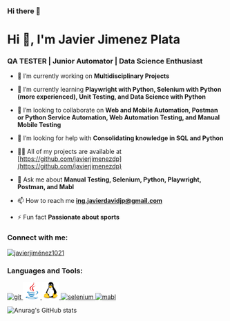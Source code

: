 ### Hi there 👋

<h1>Hi 👋, I'm Javier Jimenez Plata</h1>
<h3>QA TESTER | Junior Automator | Data Science Enthusiast</h3>

- 🔭 I’m currently working on **Multidisciplinary Projects**

- 🌱 I’m currently learning **Playwright with Python, Selenium with Python (more experienced), Unit Testing, and Data Science with Python**

- 👯 I’m looking to collaborate on **Web and Mobile Automation, Postman or Python Service Automation, Web Automation Testing, and Manual Mobile Testing**

- 🤝 I’m looking for help with **Consolidating knowledge in SQL and Python**

- 👨‍💻 All of my projects are available at [https://github.com/javierjimenezdp](https://github.com/javierjimenezdp)

- 💬 Ask me about **Manual Testing, Selenium, Python, Playwright, Postman, and Mabl**

- 📫 How to reach me **ing.javierdavidjp@gmail.com**

- ⚡ Fun fact **Passionate about sports**

<h3>Connect with me:</h3>
<p>
<a href="https://linkedin.com/in/javierjiménez1021" target="blank"><img src="https://raw.githubusercontent.com/rahuldkjain/github-profile-readme-generator/master/src/images/icons/Social/linked-in-alt.svg" alt="javierjiménez1021" height="30" width="40" /></a>
</p>

<h3 align="left">Languages and Tools:</h3>
<p align="left">
  <a href="https://git-scm.com/" target="_blank" rel="noreferrer"> <img src="https://www.vectorlogo.zone/logos/git-scm/git-scm-icon.svg" alt="git" width="40" height="40"/> </a>
  <a href="https://www.java.com" target="_blank" rel="noreferrer"> <img src="https://raw.githubusercontent.com/devicons/devicon/master/icons/java/java-original.svg" alt="java" width="40" height="40"/> </a>
  <a href="https://www.linux.org/" target="_blank" rel="noreferrer"> <img src="https://raw.githubusercontent.com/devicons/devicon/master/icons/linux/linux-original.svg" alt="linux" width="40" height="40"/> </a>
  <a href="https://www.selenium.dev" target="_blank" rel="noreferrer"> <img src="https://raw.githubusercontent.com/detain/svg-logos/780f25886640cef088af994181646db2f6b1a3f8/svg/selenium-logo.svg" alt="selenium" width="40" height="40"/> </a>
  <a href="https://www.mabl.com" target="_blank" rel="noreferrer"> <img src="https://www.vectorlogo.zone/logos/mabl/mabl-icon.svg" alt="mabl" width="40" height="40"/> </a>
</p>

![Anurag's GitHub stats](https://github-readme-stats.vercel.app/api?username=javierjimenezdp&show_icons=true&theme=dark)
